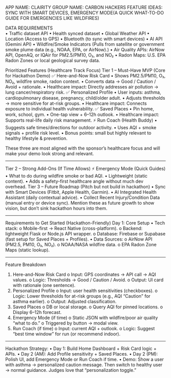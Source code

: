 APP NAME: CLAIRITY
GROUP NAME: CARBON HACKERS
FEATURE IDEAS: SYNC WITH SMART DEVICES, EMERGENCY MODE(A QUICK WHAT-TO-DO GUIDE FOR EMERGENCIES LIKE WILDFIRES)

DATA REQUIREMENTS  
•	Traffic dataset API
•	Health synced dataset
•	Global Weather API
•	Location (Access to GPS)
•	Bluetooth (to sync with smart devices)
•	AI API (Gemini API)
•	Wildfire/Smoke Indicators (Pulls from satellite or government smoke plume data (e.g., NOAA, EPA, or AirNow).)
•	Air Quality APIs: AirNow API, OpenAQ, or IQAir for PM2.5/PM10, O₃, and NO₂
•	Radon Maps: U.S. EPA Radon Zones or local geological survey data.

Prioritized Features (Healthcare Track Focus)
Tier 1 – Must-Have MVP (Core for Hackathon Demo)
✅ Here-and-Now Risk Card
•	Shows PM2.5/PM10, O₃, NO₂, wildfire smoke, radon context.
•	Converts data → Good / Caution / Avoid + rationale.
•	Healthcare impact: Directly addresses air pollution → lung cancer/respiratory risk.
✅ Personalized Profile
•	User inputs: asthma, cardiopulmonary disease, pregnancy, child/older adult.
•	Adjusts thresholds → more sensitive for at-risk groups.
•	Healthcare impact: Connects exposure to individual health vulnerability.
✅ Saved Places
•	Pin home, work, school, gym.
•	One-tap view + 6–12h outlook.
•	Healthcare impact: Supports real-life daily risk management.
⚡ Run Coach (Health Buddy)
•	Suggests safe times/directions for outdoor activity.
•	Uses AQI + smoke signals + profile risk level.
•	Bonus points: small but highly relevant to healthy lifestyle & prevention.

These three are most aligned with the sponsor’s healthcare focus and will make your demo look strong and relevant.
________________________________________
Tier 2 – Strong Add-Ons (If Time Allows)
⚡ Emergency Mode (Quick Guides)
•	What to do during wildfire smoke or bad AQI.
•	Lightweight (static content).
•	Adds a safety-first healthcare angle without much dev overhead.
Tier 3 – Future Roadmap (Pitch but not build in hackathon)
•	Sync with Smart Devices (Fitbit, Apple Health, Garmin).
•	AI Integrated Health Assistant (daily contextual advice).
•	Collect Recent Injury/Condition Data (manual entry or device sync).
Mention these as future growth to show vision, but don’t sink hackathon hours into them.
________________________________________
Requirements to Get Started (Hackathon-Friendly)
Day 1: Core Setup
•	Tech stack:
o	Mobile-first → React Native (cross-platform).
o	Backend: lightweight Flask or Node.js API wrapper.
o	Database: Firebase or Supabase (fast setup for Saved Places + Profiles).
•	Data Sources:
o	AirNow API (PM2.5, PM10, O₃, NO₂).
o	NOAA/NASA wildfire data.
o	EPA Radon Zone Maps (static lookup).
________________________________________
Feature Breakdown
1.	Here-and-Now Risk Card
o	Input: GPS coordinates → API call → AQI values.
o	Logic: Thresholds → Good / Caution / Avoid.
o	Output: UI card with rationale (one sentence).
2.	Personalized Profile
o	Input: user health sensitivities (checkboxes).
o	Logic: Lower thresholds for at-risk groups (e.g., AQI “Caution” for asthma earlier).
o	Output: Adjusted classification.
3.	Saved Places
o	DB or local storage.
o	Query AQI for pinned locations.
o	Display 6–12h forecast.
4.	Emergency Mode (if time)
o	Static JSON with wildfire/poor air quality “what to do.”
o	Triggered by button → modal view.
5.	Run Coach (if time)
o	Input: current AQI + outlook.
o	Logic: Suggest “best time window” for run (or recommend indoor).
________________________________________
Hackathon Strategy:
•	Day 1: Build Home Dashboard + Risk Card logic + APIs.
•	Day 2 (AM): Add Profile sensitivity + Saved Places.
•	Day 2 (PM): Polish UI, add Emergency Mode or Run Coach if time.
•	Demo: Show a user with asthma → personalized caution message. Then switch to healthy user → normal guidance. Judges love that “personalization toggle.”

